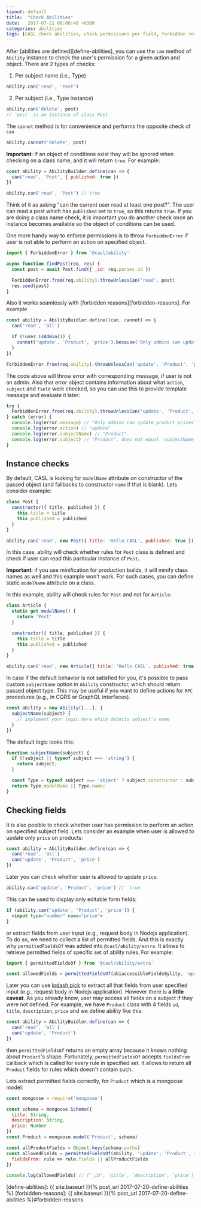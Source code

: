```yaml
---
layout: default
title:  "Check Abilities"
date:   2017-07-21 08:08:48 +0300
categories: abilities
tags: [CASL check abilities, check permissions per field, forbidden reasons]
---
```


After [abilities are defined][define-abilities], you can use the `can` method of `Ability` instance to check the user's permission for a given action and object.
There are 2 types of checks:
1. Per subject name (i.e., Type)

```js
ability.can('read', 'Post')
```

2. Per subject (i.e., Type instance)

```js
ability.can('delete', post)
// `post` is an instance of class Post
```

The `cannot` method is for convenience and performs the opposite check of `can`

```js
ability.cannot('delete', post)
```

**Important**: If an object of conditions exist they will be ignored when checking on a class name, and it will return `true`. For example:

```js
const ability = AbilityBuilder.define(can => {
  can('read', 'Post', { published: true })
})

ability.can('read', 'Post') // true
```

Think of it as asking "can the current user read at least one post?". The user can read a post which has `published` set to `true`, so this returns `true`. If you are doing a class name check, it is important you do another check once an instance becomes available so the object of conditions can be used.

One more handy way to enforce permissions is to throw `ForbiddenError` if user is not able to perform an action on specified object.

```js
import { ForbiddenError } from '@casl/ability'

async function findPost(req, res) {
  const post = await Post.find({ _id: req.params.id })

  ForbiddenError.from(req.ability).throwUnlessCan('read', post)
  res.send(post)
}
```

Also it works seamlessly with [forbidden reasons][forbidden-reasons]. For example

```js
const ability = AbilityBuidler.define((can, cannot) => {
  can('read', 'all')

  if (!user.isAdmin()) {
    cannot('update', 'Product', 'price').because('Only admins can update product prices')
  }
})

ForbiddenError.from(req.ability).throwUnlessCan('update', 'Product', 'price')
```

The code above will throw error with corresponding message, if user is not an admin.
Also that error object contains information about what `action`, `subject` and `field` were checked, so you can use this to provide template message and evaluate it later:

```js
try {
  ForbiddenError.from(req.ability).throwUnlessCan('update', 'Product', 'price')
} catch (error) {
  console.log(error.message) // "Only admins can update product prices"
  console.log(error.action) // "update"
  console.log(error.subjectName) // "Product"
  console.log(error.subject) // "Product", does not equal `subjectName` when check on instance
}
```

## Instance checks

By default, CASL is looking for `modelName` attribute on constructor of the passed object (and fallbacks to constructor `name` if that is blank). Lets consider example:

```js
class Post {
  constructor({ title, published }) {
    this.title = title
    this.published = published
  }
}

ability.can('read', new Post({ title: 'Hello CASL', published: true }))
```

In this case, ability will check whether rules for `Post` class is defined and check if user can read this particular instance of `Post`.

**Important**: if you use minification for production builds, it will minify class names as well and this example won't work. For such cases, you can define static `modelName` attribute on a class.

In this example, ability will check rules for `Post` and not for `Article`:

```js
class Article {
  static get modelName() {
    return 'Post'
  }

  constructor({ title, published }) {
    this.title = title
    this.published = published
  }
}

ability.can('read', new Article({ title: 'Hello CASL', published: true }))
```

In case if the default behavior is not satisfied for you, it's possible to pass custom `subjectName` option in `Ability` constructor, which should return passed object type. This may be useful if you want to define actions for `RPC` procedures (e.g., in CQRS or GraphQL interfaces).

```js
const ability = new Ability([...], {
  subjectName(subject) {
    // implement your logic here which detects subject's name
  }
})
```

The default logic looks this:

```js
function subjectName(subject) {
  if (!subject || typeof subject === 'string') {
    return subject;
  }

  const Type = typeof subject === 'object' ? subject.constructor : subject;
  return Type.modelName || Type.name;
}
```

## Checking fields

It is also posible to check whether user has permission to perform an action on specified subject field. Lets consider an example when user is allowed to update only `price` on products:

```js
const ability = AbilityBuilder.define(can => {
  can('read', 'all')
  can('update', 'Product', 'price')
})
```

Later you can check whether user is allowed to update `price`:

```js
ability.can('update', 'Product', 'price') //  true
```

This can be used to display only editable form fields:

```jsx
if (ability.can('update', 'Product', 'price')) {
  <input type="number" name="price">
}
```

or extract fields from user input (e.g., request body in Nodejs application). To do so, we need to collect a list of permitted fields. And this is exactly why `permittedFieldsOf` was added into `@casl/ability/extra`. It allows to retrieve permitted fields of specific set of ability rules. For example:

```js
import { permittedFieldsOf } from '@casl/ability/extra'

const allowedFields = permittedFieldsOf(abiaccessibleFieldsBylity, 'update', 'Product')
```

Later you can use [lodash.pick](https://lodash.com/docs/4.17.5#pick) to extract all that fields from user specified input (e.g., request body in Nodejs application). However there is **a little caveat**. As you already know, user may access all fields on a subject if they were not defined. For example, we have `Product` class with 4 fields `id`, `title`, `description`, `price` and we define ability like this:

```js
const ability = AbilityBuidler.define(can => {
  can('read', 'all')
  can('update', 'Product')
})
```

then `permittedFieldsOf` returns an empty array because it knows nothing about `Product`'s shape.
Fortunately, `permittedFieldsOf` accepts `fieldsFrom` callback which is called for every rule in specified set. It allows to return all `Product` fields for rules which doesn't contain such.

Lets extract permitted fields correctly, for `Product` which is a mongoose model:

```js
const mongoose = require('mongoose')

const schema = mongoose.Schema({
  title: String,
  description: String,
  price: Number
})
const Product = mongoose.model('Product', schema)

const allProductFields = Object.keys(schema.paths)
const allowedFields = permittedFieldsOf(ability, 'update', 'Product', {
  fieldsFrom: rule => rule.fields || allProductFields
})

console.log(allowedFields) // ['_id', 'title', 'description', 'price']
```

[define-abilities]: {{ site.baseurl }}{% post_url 2017-07-20-define-abilities %}
[forbidden-reasons]: {{ site.baseurl }}{% post_url 2017-07-20-define-abilities %}#forbidden-reasons
